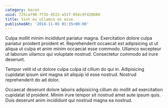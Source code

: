 ```yaml
---
category: bacon
uuid: 725caf90-7f35-4515-a51f-054c9f428680
title: Sint eu ullamco ex esse.
publishedAt: '2018-11-05 01:35+00:00'
---
```


Culpa mollit minim incididunt pariatur magna. Exercitation dolore culpa pariatur proident proident et. Reprehenderit occaecat est adipisicing ut ut aliqua ut culpa et anim minim occaecat esse commodo. Ullamco excepteur ut laborum ullamco qui voluptate nostrud. Consectetur commodo ad irure deserunt.

Tempor velit id ut dolore culpa culpa id cillum do qui in. Adipisicing cupidatat ipsum sint magna sit aliquip id esse nostrud. Nostrud reprehenderit do ad dolor.

Occaecat deserunt dolore laboris adipisicing cillum do mollit ad exercitation cupidatat id proident. Minim irure tempor sit nostrud amet aute ipsum quis. Duis deserunt anim incididunt qui nostrud magna ea nostrud.